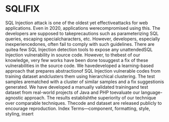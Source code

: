 # SQLIFIX
SQL Injection attack is one of the oldest yet effectiveattacks  for  web  applications.  Even  in  2020,  applications  werecompromised  using  this.  The  developers  are  supposed  to  takeprecautions such as parameterizing SQL queries, escaping specialcharacters,  etc.  However,  developers,  especially  inexperiencedones,  often  fail  to  comply  with  such  guidelines.  There  are  quitea  few  SQL  Injection  detection  tools  to  expose  any  unattendedSQL  Injection  vulnerability  in  source  code.  However,  to  thebest   of   our   knowledge,   very   few   works   have   been   done   tosuggest a fix of these vulnerabilities in the source code. We havedeveloped  a  learning-based  approach  that  prepares  abstractionof  SQL  Injection  vulnerable  codes  from  training  dataset  andclusters them using hierarchical clustering. The test samples arematched  with  a  cluster  of  similar  samples  and  a  fix  suggestionis  generated.  We  have  developed  a  manually  validated  trainingand  test  dataset  from  real-world  projects  of  Java  and  PHP  toevaluate  our  language-agnostic  approach.  The  results  establishthe superiority of our technique over comparable techniques. Thecode and dataset are released publicly to encourage reproduction.
Index Terms—component,  formatting,  style,  styling,  insert
